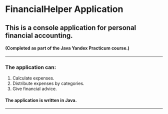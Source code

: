# FinancialHelper Application 
## This is a console application for personal financial accounting. 
#### (Completed as part of the Java Yandex Practicum course.)

------
### The application **can**:
1. Calculate expenses.
2. Distribute expenses by categories.
3. Give financial advice.
#### The application is written in Java.

------
